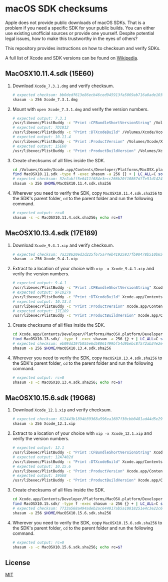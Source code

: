 # macOS SDK checksums

Apple does not provide public downloads of macOS SDKs. That is a problem if you need a specific SDK for your public builds. You can either use existing unofficial sources or provide one yourself. Despite potential legal issues, how to make this trustworthy in the eyes of others?

This repository provides instructions on how to checksum and verify SDKs.

A full list of Xcode and SDK versions can be found on [Wikipedia](https://en.wikipedia.org/wiki/Xcode).

## MacOSX10.11.4.sdk (15E60)

1. Download `Xcode_7.3.1.dmg` and verify checksum.

   ```bash
   # expected checksum: bb0dedf613e86ecb46ced945913fa5069ab716a0ade1035e239d70dee0b2de1b
   shasum -a 256 Xcode_7.3.1.dmg
   ```

1. Mount with `open Xcode_7.3.1.dmg` and verify the version numbers.

   ```bash
   # expected output: 7.3.1
   /usr/libexec/PlistBuddy -c "Print :CFBundleShortVersionString" /Volumes/Xcode/Xcode.app/Contents/Info.plist
   # expected output: 7D1012
   /usr/libexec/PlistBuddy -c "Print :DTXcodeBuild" /Volumes/Xcode/Xcode.app/Contents/Info.plist
   # expected output: 10.11.4
   /usr/libexec/PlistBuddy -c "Print :ProductVersion" /Volumes/Xcode/Xcode.app/Contents/Developer/Platforms/MacOSX.platform/Developer/SDKs/MacOSX10.11.sdk/System/Library/CoreServices/SystemVersion.plist
   # expected output: 15E60
   /usr/libexec/PlistBuddy -c "Print :ProductBuildVersion" /Volumes/Xcode/Xcode.app/Contents/Developer/Platforms/MacOSX.platform/Developer/SDKs/MacOSX10.11.sdk/System/Library/CoreServices/SystemVersion.plist
   ```

1. Create checksums of all files inside the SDK.

   ```bash
   cd /Volumes/Xcode/Xcode.app/Contents/Developer/Platforms/MacOSX.platform/Developer/SDKs
   find MacOSX10.11.sdk -type f -exec shasum -a 256 {} + | LC_ALL=C sort > $HOME/MacOSX10.11.4.sdk.sha256
   # expected checksum: 52e2abff5e6411f684e3ecc266b20f10867df7e51d14247e473799efe6b6fcc2
   shasum -a 256 $HOME/MacOSX10.11.4.sdk.sha256
   ```

1. Wherever you need to verify the SDK, copy `MacOSX10.11.4.sdk.sha256` to the SDK's parent folder, `cd` to the parent folder and run the following command.

   ```bash
   # expected output: rc=0
   shasum -s -c MacOSX10.11.4.sdk.sha256; echo rc=$?
   ```

## MacOSX10.13.4.sdk (17E189)

1. Download `Xcode_9.4.1.xip` and verify checksum.

   ```bash
   # expected checksum: 7a338620ed3d225f675a74eb41925937fb90478b510b65b2b32e89c26be23124
   shasum -a 256 Xcode_9.4.1.xip
   ```

1. Extract to a location of your choice with `xip -x Xcode_9.4.1.xip` and verify the version numbers.

   ```bash
   # expected output: 9.4.1
   /usr/libexec/PlistBuddy -c "Print :CFBundleShortVersionString" Xcode.app/Contents/Info.plist
   # expected output: 9F1027a
   /usr/libexec/PlistBuddy -c "Print :DTXcodeBuild" Xcode.app/Contents/Info.plist
   # expected output: 10.13.4
   /usr/libexec/PlistBuddy -c "Print :ProductVersion" Xcode.app/Contents/Developer/Platforms/MacOSX.platform/Developer/SDKs/MacOSX10.13.sdk/System/Library/CoreServices/SystemVersion.plist
   # expected output: 17E189
   /usr/libexec/PlistBuddy -c "Print :ProductBuildVersion" Xcode.app/Contents/Developer/Platforms/MacOSX.platform/Developer/SDKs/MacOSX10.13.sdk/System/Library/CoreServices/SystemVersion.plist
   ```

1. Create checksums of all files inside the SDK.

   ```bash
   cd Xcode.app/Contents/Developer/Platforms/MacOSX.platform/Developer/SDKs
   find MacOSX10.13.sdk/ -type f -exec shasum -a 256 {} + | LC_ALL=C sort > $HOME/MacOSX10.13.4.sdk.sha256
   # expected checksum: eb09dd197b055e6d58061499bf54d9bebc8f572ab24e2e42424fa24991f050a2
   shasum -a 256 $HOME/MacOSX10.13.4.sdk.sha256
   ```

1. Wherever you need to verify the SDK, copy `MacOSX10.13.4.sdk.sha256` to the SDK's parent folder, `cd` to the parent folder and run the following command.

   ```bash
   # expected output: rc=0
   shasum -s -c MacOSX10.13.4.sdk.sha256; echo rc=$?
   ```

## MacOSX10.15.6.sdk (19G68)

1. Download `Xcode_12.1.xip` and verify checksum.

   ```bash
   # expected checksum: 612443b1894b39368a596ea1607f30cbb0481ad44d5e29c75edb71a6d2cf050f
   shasum -a 256 Xcode_12.1.xip
   ```

1. Extract to a location of your choice with `xip -x Xcode_12.1.xip` and verify the version numbers.

   ```bash
   # expected output: 12.1
   /usr/libexec/PlistBuddy -c "Print :CFBundleShortVersionString" Xcode.app/Contents/Info.plist
   # expected output: 12A7402d
   /usr/libexec/PlistBuddy -c "Print :DTXcodeBuild" Xcode.app/Contents/Info.plist
   # expected output: 10.15.6
   /usr/libexec/PlistBuddy -c "Print :ProductVersion" Xcode.app/Contents/Developer/Platforms/MacOSX.platform/Developer/SDKs/MacOSX10.15.sdk/System/Library/CoreServices/SystemVersion.plist
   # expected output: 19G68
   /usr/libexec/PlistBuddy -c "Print :ProductBuildVersion" Xcode.app/Contents/Developer/Platforms/MacOSX.platform/Developer/SDKs/MacOSX10.15.sdk/System/Library/CoreServices/SystemVersion.plist
   ```

1. Create checksums of all files inside the SDK.

   ```bash
   cd Xcode.app/Contents/Developer/Platforms/MacOSX.platform/Developer/SDKs
   find MacOSX10.15.sdk/ -type f -exec shasum -a 256 {} + | LC_ALL=C sort > $HOME/MacOSX10.15.6.sdk.sha256
   # expected checksum: 7733a568a494adeb2ac644017ab5a10818251e4c3e22c64c9bdb98dfa701a03a
   shasum -a 256 $HOME/MacOSX10.15.6.sdk.sha256
   ```

1. Wherever you need to verify the SDK, copy `MacOSX10.15.6.sdk.sha256` to the SDK's parent folder, `cd` to the parent folder and run the following command.

   ```bash
   # expected output: rc=0
   shasum -s -c MacOSX10.15.6.sdk.sha256; echo rc=$?
   ```

## License

[MIT](LICENSE)
